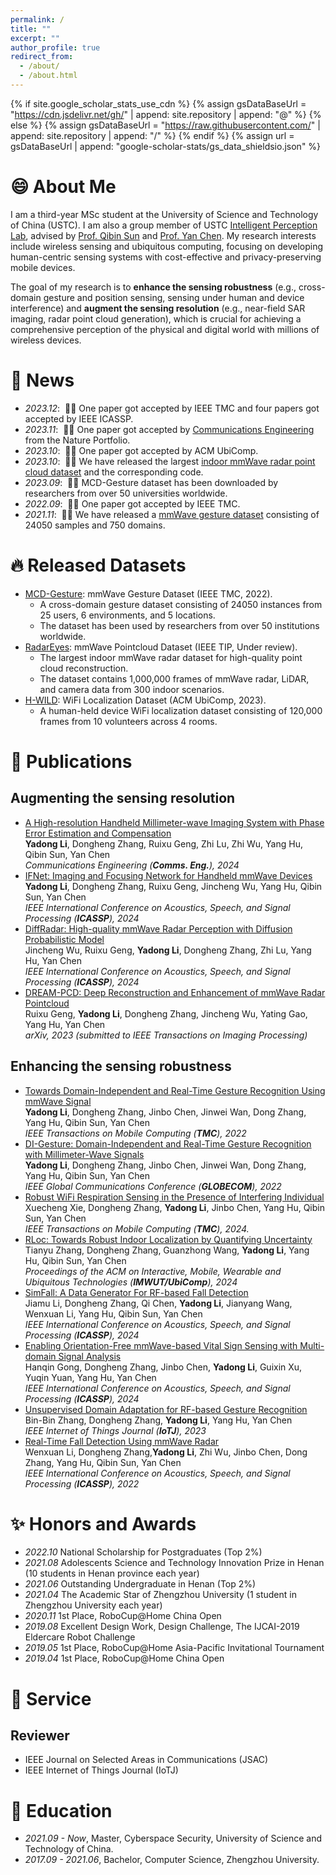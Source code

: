 ```yaml
---
permalink: /
title: ""
excerpt: ""
author_profile: true
redirect_from: 
  - /about/
  - /about.html
---
```


{% if site.google_scholar_stats_use_cdn %}
{% assign gsDataBaseUrl = "https://cdn.jsdelivr.net/gh/" | append: site.repository | append: "@" %}
{% else %}
{% assign gsDataBaseUrl = "https://raw.githubusercontent.com/" | append: site.repository | append: "/" %}
{% endif %}
{% assign url = gsDataBaseUrl | append: "google-scholar-stats/gs_data_shieldsio.json" %}

<span class='anchor' id='about-me'></span>

# 😄 About Me  
I am a third-year MSc student at the University of Science and Technology of China (USTC). I am also a group member of USTC [Intelligent Perception Lab](https://ustc-ip-lab.github.io/), advised by [Prof. Qibin Sun](https://scholar.google.com/citations?hl=en&user=bPLvsSAAAAAJ) and [Prof. Yan Chen](https://scholar.google.com/citations?hl=en-EN&user=MVOCn1AAAAAJ).
My research interests include wireless sensing and ubiquitous computing, focusing on developing human-centric sensing systems with cost-effective and privacy-preserving mobile devices.  

The goal of my research is to **enhance the sensing robustness** (e.g., cross-domain gesture and position sensing, sensing under human and device interference) and **augment the sensing resolution** (e.g., near-field SAR imaging, radar point cloud generation), which is crucial for achieving a comprehensive perception of the physical and digital world with millions of wireless devices. 

# 📢 News
- *2023.12*: &nbsp;🎉🎉 One paper got accepted by IEEE TMC and four papers got accepted by IEEE ICASSP. 
- *2023.11*: &nbsp;🎉🎉 One paper got accepted by [Communications Engineering](https://www.nature.com/commseng/) from the Nature Portfolio. 
- *2023.10*: &nbsp;🎉🎉 One paper got accepted by ACM UbiComp. 
- *2023.10*: &nbsp;🎉🎉 We have released the largest [indoor mmWave radar point cloud dataset](https://github.com/ruixv/RadarEyes) and the corresponding code.
- *2023.09*: &nbsp;🎉🎉 MCD-Gesture dataset has been downloaded by researchers from over 50 universities worldwide.
- *2022.09*: &nbsp;🎉🎉 One paper got accepted by IEEE TMC. 
- *2021.11*: &nbsp;🎉🎉 We have released a [mmWave gesture dataset](https://github.com/DI-HGR/cross_domain_gesture_dataset) consisting of 24050 samples and 750 domains. 

# 🔥 Released Datasets
- [MCD-Gesture](https://github.com/yadong-lee/cross_domain_gesture_dataset): mmWave Gesture Dataset (IEEE TMC, 2022).  
  - A cross-domain gesture dataset consisting of 24050 instances from 25 users, 6 environments, and 5 locations.  
  - The dataset has been used by researchers from over 50 institutions worldwide.  
- [RadarEyes](https://github.com/ruixv/RadarEyes): mmWave Pointcloud Dataset (IEEE TIP, Under review).  
  - The largest indoor mmWave radar dataset for high-quality point cloud reconstruction.   
  - The dataset contains 1,000,000 frames of mmWave radar, LiDAR, and camera data from 300 indoor scenarios.
- [H-WILD](https://github.com/H-WILD/human_held_device_wifi_indoor_localization_dataset): WiFi Localization Dataset (ACM UbiComp, 2023).  
  - A human-held device WiFi localization dataset consisting of 120,000 frames from 10 volunteers across 4 rooms.
    
# 📝 Publications 
## Augmenting the sensing resolution
-  [A High-resolution Handheld Millimeter-wave Imaging System with Phase Error Estimation and Compensation](https://www.nature.com/articles/s44172-023-00156-2)  
  **Yadong Li**, Dongheng Zhang, Ruixu Geng, Zhi Lu, Zhi Wu, Yang Hu, Qibin Sun, Yan Chen  
  *Communications Engineering (**Comms. Eng.**), 2024*
- [IFNet: Imaging and Focusing Network for Handheld mmWave Devices]()  
  **Yadong Li**, Dongheng Zhang, Ruixu Geng, Jincheng Wu, Yang Hu, Qibin Sun, Yan Chen  
  *IEEE International Conference on Acoustics, Speech, and Signal Processing (**ICASSP**), 2024*
-  [DiffRadar: High-quality mmWave Radar Perception with Diffusion Probabilistic Model]()  
  Jincheng Wu, Ruixu Geng, **Yadong Li**, Dongheng Zhang, Zhi Lu, Yang Hu, Yan Chen  
 *IEEE International Conference on Acoustics, Speech, and Signal Processing (**ICASSP**), 2024*
-  [DREAM-PCD: Deep Reconstruction and Enhancement of mmWave Radar Pointcloud]()  
   Ruixu Geng, **Yadong Li**, Dongheng Zhang, Jincheng Wu, Yating Gao, Yang Hu, Yan Chen  
 *arXiv, 2023 (submitted to IEEE Transactions on Imaging Processing)*

## Enhancing the sensing robustness
- [Towards Domain-Independent and Real-Time Gesture Recognition Using mmWave Signal](https://ieeexplore.ieee.org/abstract/document/9894724)  
  **Yadong Li**, Dongheng Zhang, Jinbo Chen, Jinwei Wan, Dong Zhang, Yang Hu, Qibin Sun, Yan Chen  
  *IEEE Transactions on Mobile Computing (**TMC**), 2022*
- [DI-Gesture: Domain-Independent and Real-Time Gesture Recognition with Millimeter-Wave Signals](https://ieeexplore.ieee.org/document/10001175)  
  **Yadong Li**, Dongheng Zhang, Jinbo Chen, Jinwei Wan, Dong Zhang, Yang Hu, Qibin Sun, Yan Chen  
  *IEEE Global Communications Conference (**GLOBECOM**), 2022*
-  [Robust WiFi Respiration Sensing in the Presence of Interfering Individual](https://ieeexplore.ieee.org/document/10379134)  
  Xuecheng Xie, Dongheng Zhang, **Yadong Li**, Jinbo Chen, Yang Hu, Qibin Sun, Yan Chen  
  *IEEE Transactions on Mobile Computing (**TMC**), 2024.*
 - [RLoc: Towards Robust Indoor Localization by Quantifying Uncertainty](https://dl.acm.org/doi/abs/10.1145/3631437)  
  Tianyu Zhang, Dongheng Zhang, Guanzhong Wang, **Yadong Li**, Yang Hu, Qibin Sun, Yan Chen  
  *Proceedings of the ACM on Interactive, Mobile, Wearable and Ubiquitous Technologies (**IMWUT/UbiComp**), 2024* 
- [SimFall: A Data Generator For RF-based Fall Detection]()  
  Jiamu Li, Dongheng Zhang, Qi Chen, **Yadong Li**, Jianyang Wang, Wenxuan Li, Yang Hu, Qibin Sun, Yan Chen  
  *IEEE International Conference on Acoustics, Speech, and Signal Processing (**ICASSP**), 2024*
- [Enabling Orientation-Free mmWave-based Vital Sign Sensing with Multi-domain Signal Analysis]()  
  Hanqin Gong, Dongheng Zhang, Jinbo Chen, **Yadong Li**, Guixin Xu, Yuqin Yuan, Yang Hu, Yan Chen  
  *IEEE International Conference on Acoustics, Speech, and Signal Processing (**ICASSP**), 2024*
- [Unsupervised Domain Adaptation for RF-based Gesture Recognition](https://ieeexplore.ieee.org/document/10147269)  
  Bin-Bin Zhang, Dongheng Zhang, **Yadong Li**, Yang Hu, Yan Chen   
  *IEEE Internet of Things Journal (**IoTJ**), 2023*
- [Real-Time Fall Detection Using mmWave Radar](https://ieeexplore.ieee.org/document/9747153)  
  Wenxuan Li, Dongheng Zhang,**Yadong Li**, Zhi Wu, Jinbo Chen, Dong Zhang, Yang Hu, Qibin Sun, Yan Chen  
  *IEEE International Conference on Acoustics, Speech, and Signal Processing (**ICASSP**), 2022*


# ✨ Honors and Awards
- *2022.10* National Scholarship for Postgraduates (Top 2%)
- *2021.08* Adolescents Science and Technology Innovation Prize in Henan (10 students in Henan province each year) 
- *2021.06* Outstanding Undergraduate in Henan (Top 2%)
- *2021.04* The Academic Star of Zhengzhou University (1 student in Zhengzhou University each year)
- *2020.11* 1st Place, RoboCup@Home China Open
- *2019.08* Excellent Design Work, Design Challenge, The IJCAI-2019 Eldercare Robot Challenge
- *2019.05* 1st Place, RoboCup@Home Asia-Pacific Invitational Tournament
- *2019.04* 1st Place, RoboCup@Home China Open 

# 🔎 Service
## Reviewer
- IEEE Journal on Selected Areas in Communications (JSAC)  
- IEEE Internet of Things Journal (IoTJ)

# 📖 Education
- *2021.09 - Now*, Master, Cyberspace Security, University of Science and Technology of China. 
- *2017.09 - 2021.06*, Bachelor, Computer Science, Zhengzhou University. 



